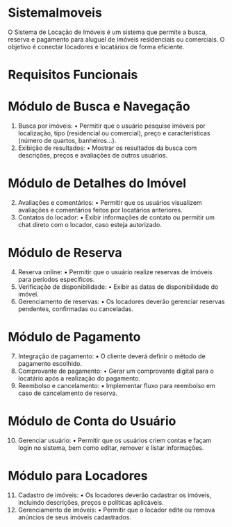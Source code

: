 # SistemaImoveis

O Sistema de Locação de Imóveis é um sistema que permite a busca, reserva e pagamento para aluguel de imóveis residenciais ou comerciais. O objetivo é conectar locadores e locatários de forma eficiente.


# Requisitos Funcionais

# Módulo de Busca e Navegação
1.	Busca por imóveis:
•	Permitir que o usuário pesquise imóveis por localização, tipo (residencial ou comercial), preço e características (número de quartos, banheiros...).
2.	Exibição de resultados:
•	Mostrar os resultados da busca com descrições, preços e avaliações de outros usuários.

# Módulo de Detalhes do Imóvel
2.	Avaliações e comentários:
•	Permitir que os usuários visualizem avaliações e comentários feitos por locatários anteriores.
3.	Contatos do locador:
•	Exibir informações de contato ou permitir um chat direto com o locador, caso esteja autorizado.

# Módulo de Reserva
4.	Reserva online:
•	Permitir que o usuário realize reservas de imóveis para períodos específicos.
5.	Verificação de disponibilidade:
•	Exibir as datas de disponibilidade do imóvel.
6.	Gerenciamento de reservas:
•	Os locadores deverão gerenciar reservas pendentes, confirmadas ou canceladas.

# Módulo de Pagamento
7.	Integração de pagamento:
•	O cliente deverá definir o método de pagamento escolhido.
8.	Comprovante de pagamento:
•	Gerar um comprovante digital para o locatário após a realização do pagamento.
9.	Reembolso e cancelamento:
•	Implementar fluxo para reembolso em caso de cancelamento de reserva.

# Módulo de Conta do Usuário
10.	  Gerenciar usuário:
•	Permitir que os usuários criem contas e façam login no sistema, bem como editar, remover e listar informações.

# Módulo para Locadores
11.	  Cadastro de imóveis:
•	Os locadores deverão cadastrar os imóveis, incluindo descrições, preços e políticas aplicáveis.
12.	Gerenciamento de imóveis:
•	Permitir que o locador edite ou remova anúncios de seus imóveis cadastrados.

